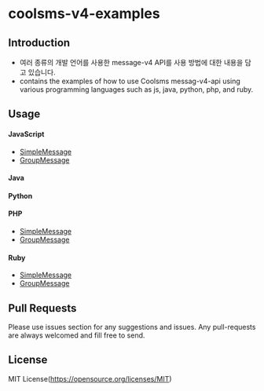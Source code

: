 # coolsms-v4-examples
## Introduction
- 여러 종류의 개발 언어를 사용한 message-v4 API를 사용 방법에 대한 내용을 담고 있습니다. 
- contains the examples of how to use Coolsms messag-v4-api using various programming languages such as js, java, python, php, and ruby. 

## Usage

#### JavaScript
- [SimpleMessage](/javascript/simple_message.js)
- [GroupMessage](/javascript/group_message.js)

#### Java

#### Python

#### PHP
- [SimpleMessage](/php/simple_message.js)
- [GroupMessage](/php/group_message.js)

#### Ruby
- [SimpleMessage](/ruby/simple_message.js)
- [GroupMessage](/ruby/group_message.js)

## Pull Requests
Please use issues section for any suggestions and issues.
Any pull-requests are always welcomed and fill free to send. 

## License
MIT License(https://opensource.org/licenses/MIT)



